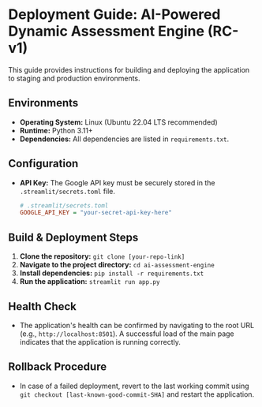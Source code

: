 # Deployment Guide: AI-Powered Dynamic Assessment Engine (RC-v1)

This guide provides instructions for building and deploying the application to staging and production environments.

## Environments
* **Operating System:** Linux (Ubuntu 22.04 LTS recommended)
* **Runtime:** Python 3.11+
* **Dependencies:** All dependencies are listed in `requirements.txt`.

## Configuration
* **API Key:** The Google API key must be securely stored in the `.streamlit/secrets.toml` file.
    ```ini
    # .streamlit/secrets.toml
    GOOGLE_API_KEY = "your-secret-api-key-here"
    ```

## Build & Deployment Steps
1.  **Clone the repository:** `git clone [your-repo-link]`
2.  **Navigate to the project directory:** `cd ai-assessment-engine`
3.  **Install dependencies:** `pip install -r requirements.txt`
4.  **Run the application:** `streamlit run app.py`

## Health Check
- The application's health can be confirmed by navigating to the root URL (e.g., `http://localhost:8501`). A successful load of the main page indicates that the application is running correctly.

## Rollback Procedure
- In case of a failed deployment, revert to the last working commit using `git checkout [last-known-good-commit-SHA]` and restart the application.